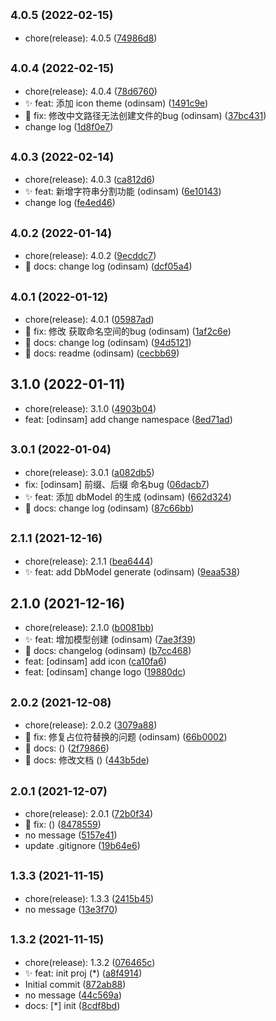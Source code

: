 ## <small>4.0.5 (2022-02-15)</small>

* chore(release): 4.0.5 ([74986d8](https://github.com/odinsam/odin-vsce-sundry/commit/74986d8))



## <small>4.0.4 (2022-02-15)</small>

* chore(release): 4.0.4 ([78d6760](https://github.com/odinsam/odin-vsce-sundry/commit/78d6760))
* ✨ feat: 添加 icon theme (odinsam) ([1491c9e](https://github.com/odinsam/odin-vsce-sundry/commit/1491c9e))
* 🐞 fix: 修改中文路径无法创建文件的bug (odinsam) ([37bc431](https://github.com/odinsam/odin-vsce-sundry/commit/37bc431))
* change log ([1d8f0e7](https://github.com/odinsam/odin-vsce-sundry/commit/1d8f0e7))



## <small>4.0.3 (2022-02-14)</small>

* chore(release): 4.0.3 ([ca812d6](https://github.com/odinsam/odin-vsce-sundry/commit/ca812d6))
* ✨ feat: 新增字符串分割功能 (odinsam) ([6e10143](https://github.com/odinsam/odin-vsce-sundry/commit/6e10143))
* change log ([fe4ed46](https://github.com/odinsam/odin-vsce-sundry/commit/fe4ed46))



## <small>4.0.2 (2022-01-14)</small>

* chore(release): 4.0.2 ([9ecddc7](https://github.com/odinsam/odin-vsce-sundry/commit/9ecddc7))
* 📃 docs: change log (odinsam) ([dcf05a4](https://github.com/odinsam/odin-vsce-sundry/commit/dcf05a4))



## <small>4.0.1 (2022-01-12)</small>

* chore(release): 4.0.1 ([05987ad](https://github.com/odinsam/odin-vsce-sundry/commit/05987ad))
* 🐞 fix: 修改 获取命名空间的bug (odinsam) ([1af2c6e](https://github.com/odinsam/odin-vsce-sundry/commit/1af2c6e))
* 📃 docs: change log (odinsam) ([94d5121](https://github.com/odinsam/odin-vsce-sundry/commit/94d5121))
* 📃 docs: readme (odinsam) ([cecbb69](https://github.com/odinsam/odin-vsce-sundry/commit/cecbb69))



## 3.1.0 (2022-01-11)

* chore(release): 3.1.0 ([4903b04](https://github.com/odinsam/odin-vsce-sundry/commit/4903b04))
* feat: [odinsam] add change namespace ([8ed71ad](https://github.com/odinsam/odin-vsce-sundry/commit/8ed71ad))



## <small>3.0.1 (2022-01-04)</small>

* chore(release): 3.0.1 ([a082db5](https://github.com/odinsam/odin-vsce-sundry/commit/a082db5))
* fix: [odinsam] 前缀、后缀 命名bug ([06dacb7](https://github.com/odinsam/odin-vsce-sundry/commit/06dacb7))
* ✨ feat: 添加 dbModel 的生成 (odinsam) ([662d324](https://github.com/odinsam/odin-vsce-sundry/commit/662d324))
* 📃 docs: change log (odinsam) ([87c66bb](https://github.com/odinsam/odin-vsce-sundry/commit/87c66bb))



## <small>2.1.1 (2021-12-16)</small>

* chore(release): 2.1.1 ([bea6444](https://github.com/odinsam/odin-vsce-sundry/commit/bea6444))
* ✨ feat: add DbModel generate (odinsam) ([9eaa538](https://github.com/odinsam/odin-vsce-sundry/commit/9eaa538))



## 2.1.0 (2021-12-16)

* chore(release): 2.1.0 ([b0081bb](https://github.com/odinsam/odin-vsce-sundry/commit/b0081bb))
* ✨ feat: 增加模型创建 (odinsam) ([7ae3f39](https://github.com/odinsam/odin-vsce-sundry/commit/7ae3f39))
* 📃 docs: changelog (odinsam) ([b7cc468](https://github.com/odinsam/odin-vsce-sundry/commit/b7cc468))
* feat: [odinsam] add icon ([ca10fa6](https://github.com/odinsam/odin-vsce-sundry/commit/ca10fa6))
* feat: [odinsam] change logo ([19880dc](https://github.com/odinsam/odin-vsce-sundry/commit/19880dc))



## <small>2.0.2 (2021-12-08)</small>

* chore(release): 2.0.2 ([3079a88](https://github.com/odinsam/odin-vsce-sundry/commit/3079a88))
* 🐞 fix: 修复占位符替换的问题 (odinsam) ([66b0002](https://github.com/odinsam/odin-vsce-sundry/commit/66b0002))
* 📃 docs:  () ([2f79866](https://github.com/odinsam/odin-vsce-sundry/commit/2f79866))
* 📃 docs: 修改文档 () ([443b5de](https://github.com/odinsam/odin-vsce-sundry/commit/443b5de))



## <small>2.0.1 (2021-12-07)</small>

* chore(release): 2.0.1 ([72b0f34](https://github.com/odinsam/odin-vsce-sundry/commit/72b0f34))
* 🐞 fix:  () ([8478559](https://github.com/odinsam/odin-vsce-sundry/commit/8478559))
* no message ([5157e41](https://github.com/odinsam/odin-vsce-sundry/commit/5157e41))
* update .gitignore ([19b64e6](https://github.com/odinsam/odin-vsce-sundry/commit/19b64e6))



## <small>1.3.3 (2021-11-15)</small>

* chore(release): 1.3.3 ([2415b45](https://github.com/odinsam/odin-vsce-sundry/commit/2415b45))
* no message ([13e3f70](https://github.com/odinsam/odin-vsce-sundry/commit/13e3f70))



## <small>1.3.2 (2021-11-15)</small>

* chore(release): 1.3.2 ([076465c](https://github.com/odinsam/odin-vsce-sundry/commit/076465c))
* ✨ feat: init proj (*) ([a8f4914](https://github.com/odinsam/odin-vsce-sundry/commit/a8f4914))
* Initial commit ([872ab88](https://github.com/odinsam/odin-vsce-sundry/commit/872ab88))
* no message ([44c569a](https://github.com/odinsam/odin-vsce-sundry/commit/44c569a))
* docs: [*] init ([8cdf8bd](https://github.com/odinsam/odin-vsce-sundry/commit/8cdf8bd))




